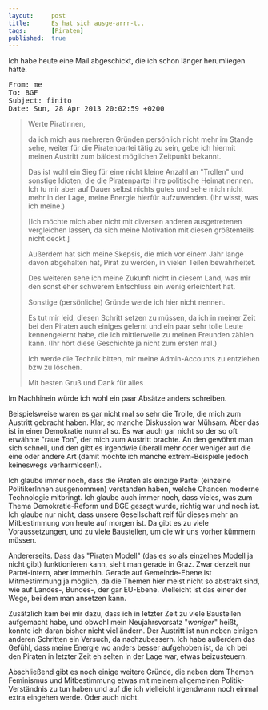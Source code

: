 ```yaml
---
layout: 	post
title: 		Es hat sich ausge-arrr-t..
tags: 		[Piraten]
published: 	true
---
```


Ich habe heute eine Mail abgeschickt, die ich schon länger herumliegen hatte.

<pre>
From: me
To: BGF
Subject: finito
Date: Sun, 28 Apr 2013 20:02:59 +0200
</pre>

> Werte PiratInnen,
>
> da ich mich aus mehreren Gründen persönlich nicht mehr im Stande sehe, weiter für die Piratenpartei tätig zu sein, gebe ich hiermit meinen Austritt zum bäldest möglichen Zeitpunkt bekannt. 
>
> Das ist wohl ein Sieg für eine nicht kleine Anzahl an "Trollen" und sonstige Idioten, die die Piratenpartei ihre politische Heimat nennen. Ich tu mir aber auf Dauer selbst nichts gutes und sehe mich nicht mehr in der Lage, meine Energie hierfür aufzuwenden. (Ihr wisst, was ich meine.)
>
> [Ich möchte mich aber nicht mit diversen anderen ausgetretenen vergleichen lassen, da sich meine Motivation mit diesen größtenteils nicht deckt.]
>
> Außerdem hat sich meine Skepsis, die mich vor einem Jahr lange davon abgehalten hat, Pirat zu werden, in vielen Teilen bewahrheitet.
>
> Des weiteren sehe ich meine Zukunft nicht in diesem Land, was mir den sonst eher schwerem Entschluss ein wenig erleichtert hat.
>
> Sonstige (persönliche) Gründe werde ich hier nicht nennen.
> 
> Es tut mir leid, diesen Schritt setzen zu müssen, da ich in meiner Zeit bei den Piraten auch einiges gelernt und ein paar sehr tolle Leute kennengelernt habe, die ich mittlerweile zu meinen Freunden zählen kann. (Ihr hört diese Geschichte ja nicht zum ersten mal.)
> 
> Ich werde die Technik bitten, mir meine Admin-Accounts zu entziehen bzw zu löschen.
> 
> Mit besten Gruß und Dank für alles

Im Nachhinein würde ich wohl ein paar Absätze anders schreiben. 

Beispielsweise waren es gar nicht mal so sehr die Trolle, die mich zum Austritt gebracht haben. Klar, so manche Diskussion war Mühsam. Aber das ist in einer Demokratie nunmal so. Es war auch gar nicht so der so oft erwähnte "raue Ton", der mich zum Austritt brachte. An den gewöhnt man sich schnell, und den gibt es irgendwie überall mehr oder weniger auf die eine oder andere Art (damit möchte ich manche extrem-Beispiele jedoch keineswegs verharmlosen!). 

Ich glaube immer noch, dass die Piraten als einzige Partei (einzelne PolitikerInnen ausgenommen) verstanden haben, welche Chancen moderne Technologie mitbringt. Ich glaube auch immer noch, dass vieles, was zum Thema Demokratie-Reform und BGE gesagt wurde, richtig war und noch ist. Ich glaube nur nicht, dass unsere Gesellschaft reif für dieses mehr an Mitbestimmung von heute auf morgen ist. Da gibt es zu viele Voraussetzungen, und zu viele Baustellen, um die wir uns vorher kümmern müssen. 

Andererseits. Dass das "Piraten Modell" (das es so als einzelnes Modell ja nicht gibt) funktionieren kann, sieht man gerade in Graz. Zwar derzeit nur Partei-intern, aber immerhin. Gerade auf Gemeinde-Ebene ist Mitmestimmung ja möglich, da die Themen hier meist nicht so abstrakt sind, wie auf Landes-, Bundes-, der gar EU-Ebene. Vielleicht ist das einer der Wege, bei dem man ansetzen kann. 

Zusätzlich kam bei mir dazu, dass ich in letzter Zeit zu viele Baustellen aufgemacht habe, und obwohl mein Neujahrsvorsatz "*weniger*" heißt, konnte ich daran bisher nicht viel ändern. Der Austritt ist nun neben einigen anderen Schritten ein Versuch, da nachzubessern. Ich habe außerdem das Gefühl, dass meine Energie wo anders besser aufgehoben ist, da ich bei den Piraten in letzter Zeit eh selten in der Lage war, etwas beizusteuern.

Abschließend gibt es noch einige weitere Gründe, die neben dem Themen Feminismus und Mitbestimmung etwas mit meinem allgemeinen Politik-Verständnis zu tun haben und auf die ich vielleicht irgendwann noch einmal extra eingehen werde. Oder auch nicht. 



